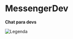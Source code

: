 # MessengerDev

**Chat para devs**

![Legenda](https://lh3.googleusercontent.com/G4RrNWNgdoGxGEZJtgjSXoCZ1dEQgU6ld-SRlEL5FTHUorw_r6Tq-vwexBotiLhcy_0K=s85)
